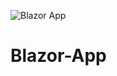 ![Blazor App](https://user-images.githubusercontent.com/62119636/133337488-778f8901-0b3d-4318-99bd-74ba2bacbcf9.PNG)
# Blazor-App

